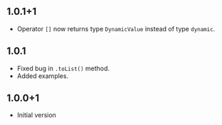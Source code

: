 ## 1.0.1+1

* Operator `[]` now returns type `DynamicValue` instead of type `dynamic`. 

## 1.0.1

* Fixed bug in `.toList()` method. 
* Added examples.

## 1.0.0+1

* Initial version
